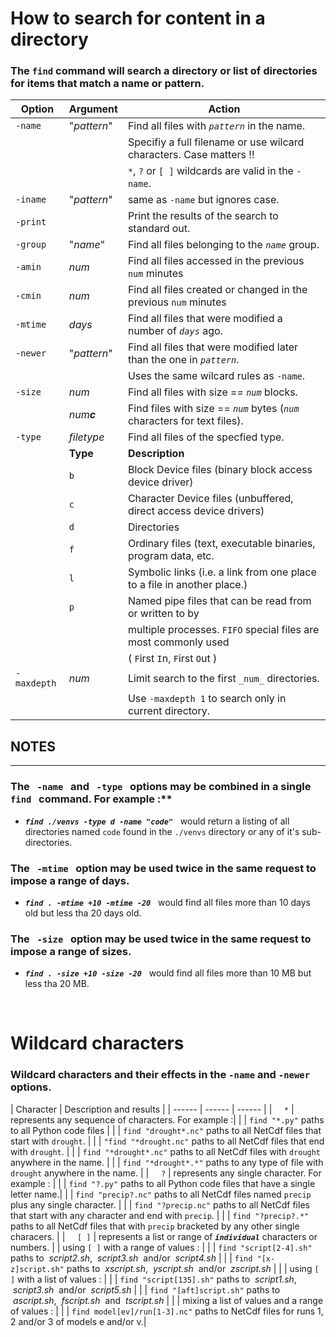 # **How to search for content in a directory**

### The ```find``` command will search a directory or list of directories for items that match a name or pattern.

| Option | Argument | Action |
| ------ | ------ | ------ | 
| ```-name``` | "_pattern_" | Find all files with _```pattern```_ in the name. |
| | | Specifiy a full filename or use wilcard characters. Case matters !!|
| | | ```*```, ```?``` or ```[ ]``` wildcards are valid in the ```-name```. |
| ```-iname``` | "_pattern_" | same as ```-name``` but ignores case. |
| ```-print``` | | Print the results of the search to standard out. |
| ```-group``` | "_name_" | Find all files belonging to the _```name```_ group. |
| ```-amin```| _num_ | Find all files accessed in the previous ```num``` minutes |
| ```-cmin```| _num_ | Find all files created or changed in the previous ```num``` minutes |
 | ```-mtime``` | _days_ | Find all files that were modified a number of _```days```_ ago. |
| ```-newer``` | "_pattern_" | Find all files that were modified later than the one in _```pattern```_. |
| | | Uses the same wilcard rules as ```-name```. |
| ```-size``` | _num_ | Find all files with size == _```num```_ blocks. |
|  | _num**c**_ | Find files with size == _```num```_ bytes (_```num```_ characters for text files). |
| ```-type``` | _filetype_ | Find all files of the specfied type. |
| | **Type** | **Description** |
| | ``` b ``` | Block Device files (binary block access device driver) |
| | ``` c ``` | Character Device files (unbuffered, direct access device drivers)|
| | ``` d ``` | Directories |
| | ``` f ``` | Ordinary files (text, executable binaries, program data, etc. |
| | ``` l ``` | Symbolic links (i.e. a link from one place to a file in another place.) |
| | ``` p ``` | Named pipe files that can be read from or written to by |
| | | multiple processes. ```FIFO``` special files are most commonly used
| | |( ```F```irst ```I```n, ```F```irst ```O```ut ) |
| ```-maxdepth``` | _num_ | Limit search to the first ```_num_``` directories. |
| | | Use ```-maxdepth 1``` to search only in current directory. |

## **NOTES**
----------
### The &nbsp; ```-name``` &nbsp; and &nbsp; ```-type``` &nbsp; options may be combined in a single &nbsp; ```find``` &nbsp; command. For example :**
-   _**```find ./venvs -type d -name "code"```**_ &nbsp; would return a listing of all directories named ```code``` found in the ```./venvs``` directory or any of it's sub-directories.

### The &nbsp; ```-mtime``` &nbsp; option may be used twice in the same request to impose a range of days.
-   _**```find . -mtime +10 -mtime -20```**_ &nbsp; would find all files more than 10 days old but less tha 20 days old.

### The &nbsp; ```-size``` &nbsp; option may be used twice in the same request to impose a range of sizes.
-   _**```find . -size +10 -size -20```**_ &nbsp; would find all files more than 10 MB but less tha 20 MB.

&nbsp;

# **Wildcard characters**

### **Wildcard characters and their effects in the ```-name``` and ```-newer``` options.**
 
| Character | Description and results |
| ------ | ------ | ------ |
| &nbsp; &nbsp; ```*``` | represents any sequence of characters. For example :|
| | ```find "*.py"``` paths to all Python code files |
| | ```find "drought*.nc"``` paths to all NetCdf files that start with ```drought```. |
| | ```"find "*drought.nc"``` paths to all NetCdf files that end with ```drought```. |
| | ```find "*drought*.nc"``` paths to all NetCdf files with ```drought``` anywhere in the name. |
| | ```find "*drought*.*"``` paths to any type of file with ```drought``` anywhere in the name. |
| &nbsp; &nbsp; ```?``` | represents any single character. For example : |
| | ```find "?.py"``` paths to all Python code files that have a single letter name.|
| | ```find "precip?.nc"``` paths to all NetCdf files named ```precip``` plus any single character. |
| | ```find "?precip.nc"``` paths to all NetCdf files that start with any character and end with ```precip```. |
| | ```find "?precip?.*"``` paths to all NetCdf files that with ```precip``` bracketed by any other single characers. |
| &nbsp; &nbsp; ```[ ]``` | represents a list or range of **_```individual```_** characters or numbers.
| | using  ```[ ]``` with a range of values : |
| | ```find "script[2-4].sh"``` paths to &nbsp;_script2.sh_, &nbsp;_script3.sh_ &nbsp;and/or &nbsp;_script4.sh_ |
| | ```find "[x-z]script.sh"``` paths to &nbsp;_xscript.sh_, &nbsp;_yscript.sh_ &nbsp;and/or &nbsp;_zscript.sh_ |
| | using  ```[ ]``` with a list of values : |
| | ```find "script[135].sh"``` paths to &nbsp;_script1.sh_, &nbsp;_script3.sh_ &nbsp;and/or &nbsp;_script5.sh_ |
| | ```find "[aft]script.sh"``` paths to &nbsp;_ascript.sh_, &nbsp;_fscript.sh_ &nbsp;and &nbsp;_tscript.sh_ |
| | mixing a list of values and a range of values : |
| | ```find model[ev]/run[1-3].nc"``` paths to NetCdf files for runs 1, 2 and/or 3 of models e and/or v.| 
